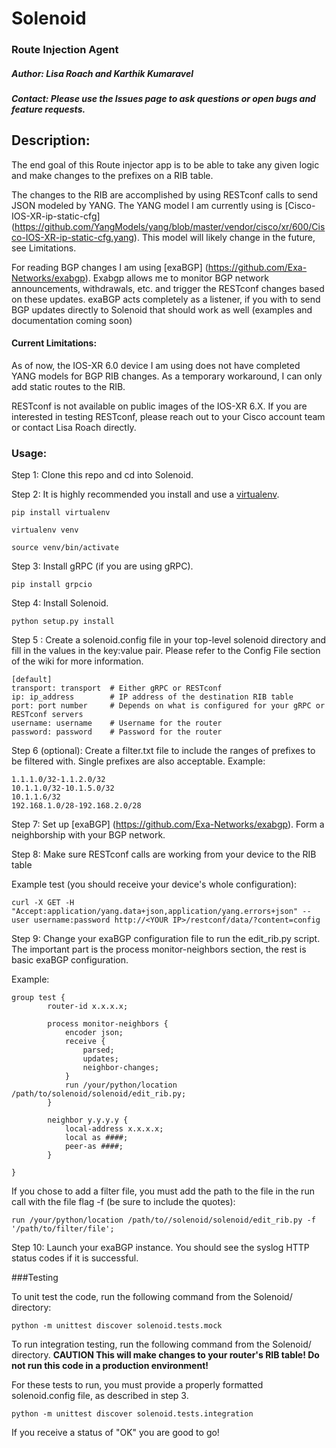 # Solenoid
### Route Injection Agent
##### Author: Lisa Roach and Karthik Kumaravel
##### Contact: Please use the Issues page to ask questions or open bugs and feature requests.

## Description:

The end goal of this Route injector app is to be able to take any given logic and
make changes to the prefixes on a RIB table.

The changes to the RIB are accomplished by using RESTconf calls to send JSON modeled by YANG. The YANG model I am currently using is [Cisco-IOS-XR-ip-static-cfg] (https://github.com/YangModels/yang/blob/master/vendor/cisco/xr/600/Cisco-IOS-XR-ip-static-cfg.yang). This model will likely change in the future, see Limitations.

For reading BGP changes I am using [exaBGP] (https://github.com/Exa-Networks/exabgp). Exabgp allows me to monitor BGP network announcements, withdrawals, etc. and trigger the RESTconf changes based on these updates. exaBGP acts completely as a listener, if you with to send BGP updates directly to Solenoid that should work as well (examples and documentation coming soon)


#### Current Limitations:

As of now, the IOS-XR 6.0 device I am using does not have completed YANG models
for BGP RIB changes. As a temporary workaround, I can only add static routes
to the RIB.


RESTconf is not available on public images of the IOS-XR 6.X. If you are interested in testing RESTconf, please reach out to your Cisco account team or contact Lisa Roach directly.


### Usage:

Step 1: Clone this repo and cd into Solenoid.

Step 2: It is highly recommended you install and use a [virtualenv](https://virtualenv.pypa.io/en/stable/).

```
pip install virtualenv

virtualenv venv

source venv/bin/activate
```

Step 3: Install gRPC (if you are using gRPC).

`pip install grpcio`

Step 4: Install Solenoid.

```python setup.py install```

Step 5 : Create a solenoid.config file in your top-level solenoid directory and fill in the values in the key:value pair. Please refer to the Config File section of the wiki for more information.

```
[default]
transport: transport  # Either gRPC or RESTconf
ip: ip_address        # IP address of the destination RIB table
port: port number     # Depends on what is configured for your gRPC or RESTconf servers
username: username    # Username for the router
password: password    # Password for the router
```

Step 6 (optional): Create a filter.txt file to include the ranges of prefixes to be filtered with. Single prefixes are also acceptable. Example:

```
1.1.1.0/32-1.1.2.0/32
10.1.1.0/32-10.1.5.0/32
10.1.1.6/32
192.168.1.0/28-192.168.2.0/28
```

Step 7: Set up [exaBGP] (https://github.com/Exa-Networks/exabgp). Form a neighborship with your BGP network.

Step 8: Make sure RESTconf calls are working from your device to the RIB table

Example test (you should receive your device's whole configuration):

```
curl -X GET -H "Accept:application/yang.data+json,application/yang.errors+json" --user username:password http://<YOUR IP>/restconf/data/?content=config
```

Step 9: Change your exaBGP configuration file to run the edit_rib.py script. The important part is the process monitor-neighbors section, the rest is basic exaBGP configuration.


Example:

```
group test {
        router-id x.x.x.x;

        process monitor-neighbors {
            encoder json;
            receive {
                parsed;
                updates;
                neighbor-changes;
            }
            run /your/python/location /path/to/solenoid/solenoid/edit_rib.py;
        }

        neighbor y.y.y.y {
            local-address x.x.x.x;
            local as ####;
            peer-as ####;
        }

}

```

If you chose to add a filter file, you must add the path to the file in the run call with the file flag -f (be sure to include the quotes):

```
run /your/python/location /path/to//solenoid/solenoid/edit_rib.py -f '/path/to/filter/file';
```

Step 10: Launch your exaBGP instance. You should see the syslog HTTP status codes if it is successful.

###Testing

To unit test the code, run the following command from the Solenoid/ directory:

```
python -m unittest discover solenoid.tests.mock
```

To run integration testing, run the following command from the Solenoid/ directory. **CAUTION This will make changes to your router's RIB table! Do not run this code in a production environment!**

For these tests to run, you must provide a properly formatted solenoid.config file, as described in step 3.

```
python -m unittest discover solenoid.tests.integration
```

If you receive a status of "OK" you are good to go!
